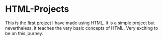 # HTML-Projects

This is the [first project](https://github.com/GioCel/HTML-Projects/blob/main/Project1.html) I have made using HTML.
It is a simple project but nevertheless, it teaches the very basic concepts of HTML.
Very exciting to be on this journey.
